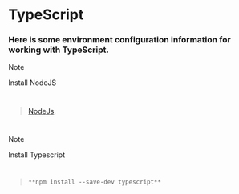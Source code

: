# TypeScript
### Here is some environment configuration information for working with TypeScript.

> [!NOTE]
>Install NodeJS
#
>[NodeJs](https://nodejs.org/en).
#
> [!NOTE]
> Install Typescript
#
> `**npm install --save-dev typescript**`

